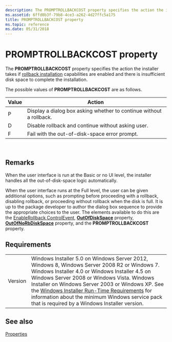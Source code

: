 ```yaml
---
description: The PROMPTROLLBACKCOST property specifies the action the installer takes if rollback installation capabilities are enabled and there is insufficient disk space to complete the installation.The possible values of PROMPTROLLBACKCOST are as follows.ValueActionPDisplay a dialog box asking whether to continue without a rollback.DDisable rollback and continue without asking user.FFail with the out-of-disk-space error prompt.
ms.assetid: 6ffd0b3f-79b8-4ce3-a262-4d27ffc5a175
title: PROMPTROLLBACKCOST property
ms.topic: reference
ms.date: 05/31/2018
---
```


# PROMPTROLLBACKCOST property

The **PROMPTROLLBACKCOST** property specifies the action the installer takes if [rollback installation](rollback-installation.md) capabilities are enabled and there is insufficient disk space to complete the installation.

The possible values of **PROMPTROLLBACKCOST** are as follows.



| Value | Action                                                              |
|-------|---------------------------------------------------------------------|
| P     | Display a dialog box asking whether to continue without a rollback. |
| D     | Disable rollback and continue without asking user.                  |
| F     | Fail with the out-of-disk-space error prompt.                       |



 

## Remarks

When the user interface is run at the Basic or no UI level, the installer handles all the out-of-disk-space logic automatically.

When the user interface runs at the Full level, the user can be given additional options, such as prompting before proceeding with a rollback, disabling rollback, or proceeding without rollback when the disk is full. It is up to the package developer to author the dialog box sequence to provide the appropriate choices to the user. The elements available to do this are the [EnableRollback ControlEvent](enablerollback-controlevent.md), [**OutOfDiskSpace**](outofdiskspace.md) property, [**OutOfNoRbDiskSpace**](outofnorbdiskspace.md) property, and the **PROMPTROLLBACKCOST** property.

## Requirements



|                    |                                                                                                                                                                                                                                                                                                                                                                                                                                                  |
|--------------------|--------------------------------------------------------------------------------------------------------------------------------------------------------------------------------------------------------------------------------------------------------------------------------------------------------------------------------------------------------------------------------------------------------------------------------------------------|
| Version<br/> | Windows Installer 5.0 on Windows Server 2012, Windows 8, Windows Server 2008 R2 or Windows 7. Windows Installer 4.0 or Windows Installer 4.5 on Windows Server 2008 or Windows Vista. Windows Installer on Windows Server 2003 or Windows XP. See the [Windows Installer Run-Time Requirements](windows-installer-portal.md) for information about the minimum Windows service pack that is required by a Windows Installer version.<br/> |



## See also

<dl> <dt>

[Properties](properties.md)
</dt> </dl>

 

 




